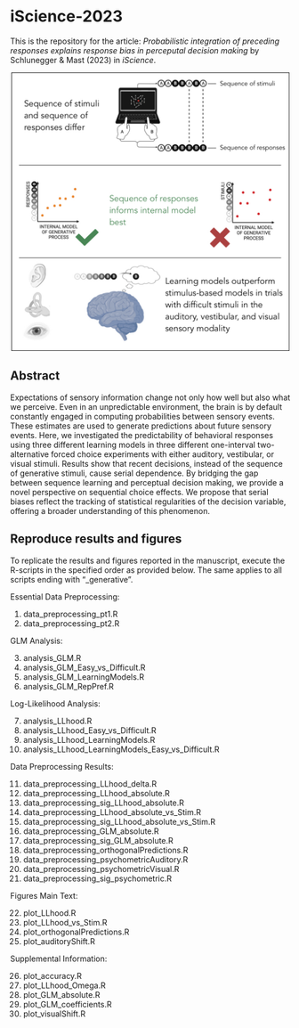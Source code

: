 iScience-2023
================

This is the repository for the article: *Probabilistic integration of
preceding responses explains response bias in perceputal decision
making* by Schlunegger & Mast (2023) in *iScience*.

<div style="text-align: center;">

<img src="GA.jpg" alt="Graphical Abstract" width="500">

</div>

## Abstract

Expectations of sensory information change not only how well but also
what we perceive. Even in an unpredictable environment, the brain is by
default constantly engaged in computing probabilities between sensory
events. These estimates are used to generate predictions about future
sensory events. Here, we investigated the predictability of behavioral
responses using three different learning models in three different
one-interval two-alternative forced choice experiments with either
auditory, vestibular, or visual stimuli. Results show that recent
decisions, instead of the sequence of generative stimuli, cause serial
dependence. By bridging the gap between sequence learning and perceptual
decision making, we provide a novel perspective on sequential choice
effects. We propose that serial biases reflect the tracking of
statistical regularities of the decision variable, offering a broader
understanding of this phenomenon.

## Reproduce results and figures

To replicate the results and figures reported in the manuscript, execute
the R-scripts in the specified order as provided below. The same applies
to all scripts ending with “\_generative”.

Essential Data Preprocessing:

1.  data_preprocessing_pt1.R
2.  data_preprocessing_pt2.R

GLM Analysis:

3.  analysis_GLM.R
4.  analysis_GLM_Easy_vs_Difficult.R
5.  analysis_GLM_LearningModels.R
6.  analysis_GLM_RepPref.R

Log-Likelihood Analysis:

7.  analysis_LLhood.R  
8.  analysis_LLhood_Easy_vs_Difficult.R
9.  analysis_LLhood_LearningModels.R
10. analysis_LLhood_LearningModels_Easy_vs_Difficult.R

Data Preprocessing Results:

11. data_preprocessing_LLhood_delta.R
12. data_preprocessing_LLhood_absolute.R
13. data_preprocessing_sig_LLhood_absolute.R
14. data_preprocessing_LLhood_absolute_vs_Stim.R
15. data_preprocessing_sig_LLhood_absolute_vs_Stim.R
16. data_preprocessing_GLM_absolute.R
17. data_preprocessing_sig_GLM_absolute.R
18. data_preprocessing_orthogonalPredictions.R
19. data_preprocessing_psychometricAuditory.R
20. data_preprocessing_psychometricVisual.R
21. data_preprocessing_sig_psychometric.R

Figures Main Text:

22. plot_LLhood.R
23. plot_LLhood_vs_Stim.R
24. plot_orthogonalPredictions.R
25. plot_auditoryShift.R

Supplemental Information:

26. plot_accuracy.R
27. plot_LLhood_Omega.R
28. plot_GLM_absolute.R
29. plot_GLM_coefficients.R
30. plot_visualShift.R
